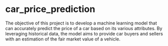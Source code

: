 # car_price_prediction
The objective of this project is to develop a machine learning model that can accurately predict the price of a car based on its various attributes. By leveraging historical data, the model aims to provide car buyers and sellers with an estimation of the fair market value of a vehicle.
